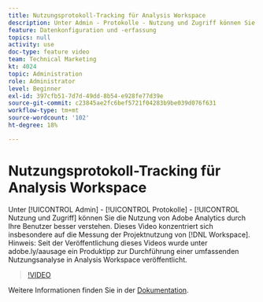 ```yaml
---
title: Nutzungsprotokoll-Tracking für Analysis Workspace
description: Unter Admin - Protokolle - Nutzung und Zugriff können Sie die Nutzung von Adobe Analytics durch Ihre Benutzer besser verstehen. Dieses Video konzentriert sich speziell auf die Messung der Workspace-Projektnutzung.
feature: Datenkonfiguration und -erfassung
topics: null
activity: use
doc-type: feature video
team: Technical Marketing
kt: 4024
topic: Administration
role: Administrator
level: Beginner
exl-id: 397cfb51-7d7d-49dd-8b54-e928fe77d39e
source-git-commit: c23845ae2fc6bef5721f04283b9be039d076f631
workflow-type: tm+mt
source-wordcount: '102'
ht-degree: 18%

---
```


# Nutzungsprotokoll-Tracking für Analysis Workspace

Unter [!UICONTROL Admin] - [!UICONTROL Protokolle] - [!UICONTROL Nutzung und Zugriff] können Sie die Nutzung von Adobe Analytics durch Ihre Benutzer besser verstehen. Dieses Video konzentriert sich insbesondere auf die Messung der Projektnutzung von [!DNL Workspace]. Hinweis: Seit der Veröffentlichung dieses Videos wurde unter adobe.ly/aausage ein Produktipp zur Durchführung einer umfassenden Nutzungsanalyse in Analysis Workspace veröffentlicht.

>[!VIDEO](https://video.tv.adobe.com/v/29768/?quality=12)

Weitere Informationen finden Sie in der [Dokumentation](https://docs.adobe.com/help/en/analytics/admin/admin-tools/logs.html).
